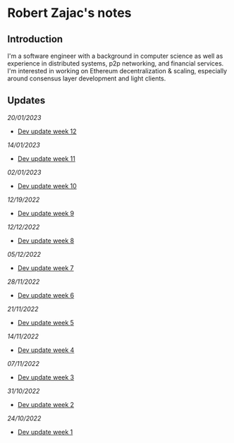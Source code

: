 # Robert Zajac's notes

## Introduction
I'm a software engineer with a background in computer science as well as experience in distributed systems, p2p networking, and financial services. I'm interested in working on Ethereum decentralization & scaling, especially around consensus layer development and light clients.

## Updates

*20/01/2023*

- [Dev update week 12](https://hackmd.io/@robzajac/r1RvDzOos)

*14/01/2023*

- [Dev update week 11](https://hackmd.io/@robzajac/r1Q0Ea55j)

*02/01/2023*

- [Dev update week 10](https://hackmd.io/@robzajac/ryaaKboti)

*12/19/2022*

- [Dev update week 9](https://hackmd.io/@robzajac/H1YznGCdi)

*12/12/2022*

- [Dev update week 8](https://hackmd.io/@robzajac/r1S-vkHuo)

*05/12/2022*

- [Dev update week 7](https://hackmd.io/@robzajac/B1HvvohDi)

*28/11/2022*

- [Dev update week 6](https://hackmd.io/@robzajac/SkfLdMfws)

*21/11/2022*

- [Dev update week 5](https://hackmd.io/@robzajac/S1lQKgYLi)

*14/11/2022*

- [Dev update week 4](https://hackmd.io/@robzajac/HJ8Pg0yIs)

*07/11/2022*

- [Dev update week 3](https://hackmd.io/@robzajac/BypAM9LSi)

*31/10/2022*

- [Dev update week 2](https://hackmd.io/@robzajac/ByP9pGpEi)

*24/10/2022*

- [Dev update week 1](https://hackmd.io/@robzajac/Hyj2DkV4j)
